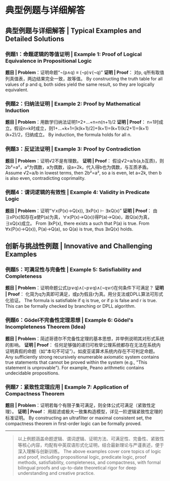 # 典型例题与详细解答

## 典型例题与详细解答 | Typical Examples and Detailed Solutions

### 例题1：命题逻辑的等值证明 | Example 1: Proof of Logical Equivalence in Propositional Logic

**题目 | Problem**：证明命题“¬(p∧q) ≡ (¬p)∨(¬q)”
**证明 | Proof**：
对p, q所有取值列真值表，两边结果完全一致，故等值。
By constructing the truth table for all values of p and q, both sides yield the same result, so they are logically equivalent.

### 例题2：归纳法证明 | Example 2: Proof by Mathematical Induction

**题目 | Problem**：用数学归纳法证明1+2+…+n=n(n+1)/2
**证明 | Proof**：
n=1时成立。假设n=k时成立，则1+…+k+1=[k(k+1)/2]+(k+1)=(k+1)(k/2+1)=(k+1)(k+2)/2，归纳成立。
By induction, the formula holds for all n.

### 例题3：反证法证明 | Example 3: Proof by Contradiction

**题目 | Problem**：证明√2不是有理数。
**证明 | Proof**：
假设√2=a/b(a,b互质)，则2b²=a²，a²为偶数，a为偶数，设a=2k，代入得b也为偶数，与互质矛盾。
Assume √2=a/b in lowest terms, then 2b²=a², so a is even, let a=2k, then b is also even, contradicting coprimality.

### 例题4：谓词逻辑的有效性 | Example 4: Validity in Predicate Logic

**题目 | Problem**：证明“∀x(P(x)→Q(x)), ∃xP(x) ⊢ ∃xQ(x)”
**证明 | Proof**：
由∃xP(x)知存在a使P(a)为真，∀x(P(x)→Q(x))得P(a)→Q(a)，故Q(a)为真，∃xQ(x)成立。
From ∃xP(x), there exists a such that P(a) is true. From ∀x(P(x)→Q(x)), P(a)→Q(a), so Q(a) is true, thus ∃xQ(x) holds.

## 创新与挑战性例题 | Innovative and Challenging Examples

### 例题5：可满足性与完备性 | Example 5: Satisfiability and Completeness

**题目 | Problem**：证明命题公式(p∨q)∧(¬p∨q)∧(¬q∨r)在何条件下可满足？
**证明 | Proof**：
化简为q为真即可满足，或p为假且r为真。用分支法或DPLL算法可形式化验证。
The formula is satisfiable if q is true, or if p is false and r is true. This can be formally checked by branching or DPLL algorithm.

### 例题6：Gödel不完备性定理思想 | Example 6: Gödel's Incompleteness Theorem (Idea)

**题目 | Problem**：简述哥德尔不完备性定理的基本思想，并举例说明其对形式系统的影响。
**证明 | Proof**：
任何足够强的递归可枚举公理系统都存在无法在系统内证明真假的命题（如“本句不可证”）。如皮亚诺算术系统内存在不可判定命题。
Any sufficiently strong recursively enumerable axiomatic system contains true statements that cannot be proved within the system (e.g., "This statement is unprovable"). For example, Peano arithmetic contains undecidable propositions.

### 例题7：紧致性定理应用 | Example 7: Application of Compactness Theorem

**题目 | Problem**：证明若每个有限子集可满足，则全体公式可满足（紧致性定理）。
**证明 | Proof**：
用超滤或极大一致集构造模型，详见一阶逻辑紧致性定理的标准证明。
By constructing an ultrafilter or maximal consistent set, the compactness theorem in first-order logic can be formally proved.

---

> 以上例题涵盖命题逻辑、谓词逻辑、证明方法、可满足性、完备性、紧致性等核心内容，均配有中英双语形式化证明，结合最新理论与严谨表述，便于深入理解与创新训练。
> The above examples cover core topics of logic and proof, including propositional logic, predicate logic, proof methods, satisfiability, completeness, and compactness, with formal bilingual proofs and up-to-date theoretical rigor for deep understanding and creative practice.

